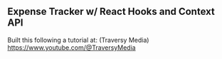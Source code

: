 ## Expense Tracker w/ React Hooks and Context API
Built this following a tutorial at: (Traversy Media) https://www.youtube.com/@TraversyMedia
